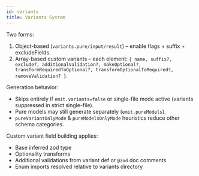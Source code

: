 ```yaml
---
id: variants
title: Variants System
---
```


Two forms:

1. Object-based (`variants.pure/input/result`) – enable flags + suffix + excludeFields.
2. Array-based custom variants – each element: `{ name, suffix?, exclude?, additionalValidation?, makeOptional?, transformRequiredToOptional?, transformOptionalToRequired?, removeValidation? }`.

Generation behavior:

- Skips entirely if `emit.variants=false` or single-file mode active (variants suppressed in strict single-file).
- Pure models may still generate separately (`emit.pureModels`).
- `pureVariantOnlyMode` & `pureModelsOnlyMode` heuristics reduce other schema categories.

Custom variant field building applies:

- Base inferred zod type
- Optionality transforms
- Additional validations from variant def or `@zod` doc comments
- Enum imports resolved relative to variants directory

